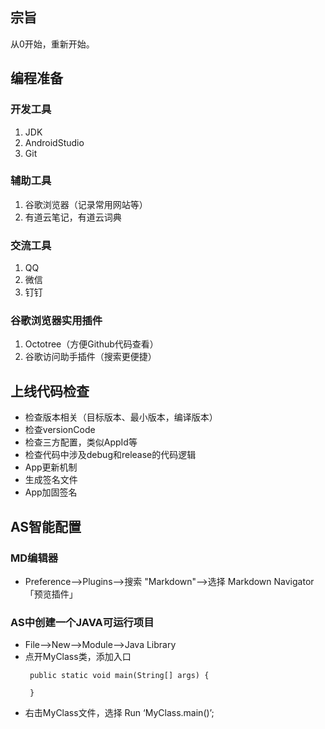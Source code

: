 ## 宗旨
从0开始，重新开始。

## 编程准备 
### 开发工具
1.  JDK
2.  AndroidStudio
3.  Git

### 辅助工具
1.  谷歌浏览器（记录常用网站等）
2.  有道云笔记，有道云词典

### 交流工具
1.  QQ
2.  微信 
3.  钉钉

### 谷歌浏览器实用插件
1.  Octotree（方便Github代码查看）
2.  谷歌访问助手插件（搜索更便捷）

## 上线代码检查
* 检查版本相关（目标版本、最小版本，编译版本）
* 检查versionCode
* 检查三方配置，类似AppId等
* 检查代码中涉及debug和release的代码逻辑
* App更新机制
* 生成签名文件
* App加固签名


## AS智能配置
### MD编辑器
*  Preference——>Plugins——>搜索 "Markdown"——>选择 Markdown
   Navigator「预览插件」
  
### AS中创建一个JAVA可运行项目
*  File—>New—>Module—>Java Library
*  点开MyClass类，添加入口 
   ```
    public static void main(String[] args) {
        
    }
    ```
* 右击MyClass文件，选择 Run ‘MyClass.main()’;

